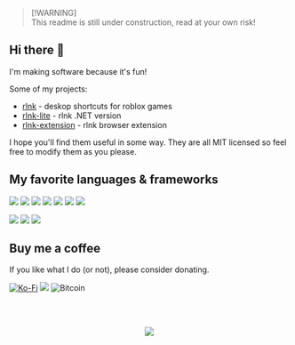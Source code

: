 > [!WARNING]\
> This readme is still under construction, read at your own risk!

## Hi there 👋

I'm making software because it's fun!

Some of my projects:
- [rlnk](https://github.com/Sunesu/rlnk) - deskop shortcuts for roblox games
- [rlnk-lite](https://github.com/Sunesu/rlnk) - rlnk .NET version
- [rlnk-extension](https://github.com/Sunesu/rlnk-extension) - rlnk browser extension

I hope you'll find them useful in some way. They are all MIT licensed so feel free to modify them as you please.


## My favorite languages & frameworks
<p>
  <img src="https://img.shields.io/badge/c++-%2300599C.svg?style=for-the-badge&logo=c%2B%2B&logoColor=white" />
  <img src="https://img.shields.io/badge/c%23-%23239120.svg?style=for-the-badge&logo=csharp&logoColor=white" />
  <img src="https://img.shields.io/badge/python-3670A0?style=for-the-badge&logo=python&logoColor=ffdd54" />
  <img src="https://img.shields.io/badge/java-%23ED8B00.svg?style=for-the-badge&logo=openjdk&logoColor=white" />
  <img src="https://img.shields.io/badge/html5-%23E34F26.svg?style=for-the-badge&logo=html5&logoColor=white" />
  <img src="https://img.shields.io/badge/css3-%231572B6.svg?style=for-the-badge&logo=css3&logoColor=white" />
  <img src="https://img.shields.io/badge/javascript-%23323330.svg?style=for-the-badge&logo=javascript&logoColor=%23F7DF1E" />
<p>
<p>
  <img src="https://img.shields.io/badge/.NET-5C2D91?style=for-the-badge&logo=.net&logoColor=white" />
  <img src="https://img.shields.io/badge/Electron-191970?style=for-the-badge&logo=Electron&logoColor=white" />
  <img src="https://img.shields.io/badge/vuejs-%2335495e.svg?style=for-the-badge&logo=vuedotjs&logoColor=%234FC08D" />
</p>

## Buy me a coffee
If you like what I do (or not), please consider donating.

[![Ko-Fi](https://img.shields.io/badge/Ko--fi-F16061?style=for-the-badge&logo=ko-fi&logoColor=white)](https://ko-fi.com/sunesu)
<a href="https://copy.sunesu.workers.dev/87WYorLcfFjP5W7rLtRWrpiCWAWyEtewrSm8qXi76yjHVTsCC9CrX2vUBk951MRmRBbskVY3pk5Gi3jQv23dyaXi6rSpaiA?title=%58%4d%52%20%61%64%64%72%65%73%73&feedback=%E2%9D%A4" target="_blank"><img src="https://img.shields.io/badge/monero-FF6600?style=for-the-badge&logo=monero&logoColor=white" /></a>
![Bitcoin](https://img.shields.io/badge/Bitcoin-000?style=for-the-badge&logo=bitcoin&logoColor=white)

<br><br>
<p align="center">
  <img src="https://count.getloli.com/get/@Sunesu?theme=gelbooru" />
</p>

<!--
**Sunesu/Sunesu** is a ✨ _special_ ✨ repository because its `README.md` (this file) appears on your GitHub profile.

Here are some ideas to get you started:

- 🔭 I’m currently working on ...
- 🌱 I’m currently learning ...
- 👯 I’m looking to collaborate on ...
- 🤔 I’m looking for help with ...
- 💬 Ask me about ...
- 📫 How to reach me: ...
- 😄 Pronouns: ...
- ⚡ Fun fact: ...
-->
